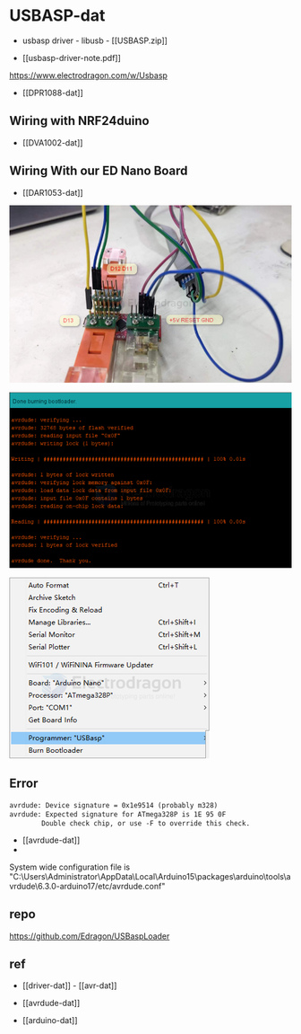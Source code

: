 
# USBASP-dat

- usbasp driver - libusb - [[USBASP.zip]]

- [[usbasp-driver-note.pdf]]

https://www.electrodragon.com/w/Usbasp

- [[DPR1088-dat]]


## Wiring with NRF24duino

- [[DVA1002-dat]]

## Wiring With our ED Nano Board 

- [[DAR1053-dat]]

![](2024-06-18-19-14-22.png)

![](2024-06-18-19-15-17.png)

![](2024-06-18-19-15-57.png)

## Error 

    avrdude: Device signature = 0x1e9514 (probably m328)
    avrdude: Expected signature for ATmega328P is 1E 95 0F
            Double check chip, or use -F to override this check.

- [[avrdude-dat]]
- 
System wide configuration file is "C:\Users\Administrator\AppData\Local\Arduino15\packages\arduino\tools\avrdude\6.3.0-arduino17/etc/avrdude.conf"



## repo

https://github.com/Edragon/USBaspLoader




## ref 

- [[driver-dat]] - [[avr-dat]] 

- [[avrdude-dat]]

- [[arduino-dat]]

